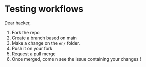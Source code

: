 # Testing workflows

Dear hacker, 
1. Fork the repo
2. Create a branch based on main
1. Make a change on the `en/` folder.
1. Push it on your fork
1. Request a pull merge
1. Once merged, come n see the issue containing your changes !